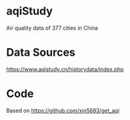 # aqiStudy
Air quality data of 377 cities in China

# Data Sources
https://www.aqistudy.cn/historydata/index.php

# Code 
Based on https://github.com/xin5683/get_aqi
